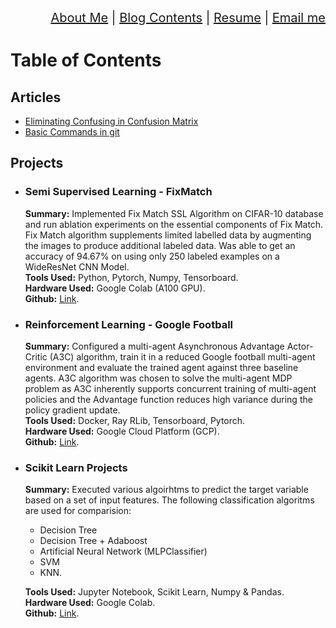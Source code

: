 <div align="right" style="font-size: 20px;">
<a href="https://vimvenu-rgb.github.io/">About Me</a> | 
 <a href="blog_contents.html">Blog Contents</a> | 
 <a href="https://vimvenu-rgb.github.io/resume.pdf">Resume</a> | 
 <a href="mailto:vimalkumar.engr@gmail.com?subject=Saw%20Your%20Github%20Blog&body=Enter%20Your%20Text.">Email me</a>
</div>

# Table of Contents

## Articles
- [Eliminating Confusing in Confusion Matrix](confusion_matrix.md)
- [Basic Commands in git](github_commands.md)

## Projects
- ### Semi Supervised Learning - FixMatch 
  **Summary:** Implemented Fix Match SSL Algorithm on CIFAR-10 database and run ablation experiments on the essential components of Fix Match. Fix Match algorithm supplements limited labelled data by augmenting the images to produce additional labeled data. Was able to get an accuracy of 94.67% on using only 250 labeled examples on a WideResNet CNN Model.<br />
  **Tools Used:** Python, Pytorch, Numpy, Tensorboard.<br />
  **Hardware Used:** Google Colab (A100 GPU).<br />
  **Github:** [Link](https://github.com/vimvenu-rgb/Fix_Mix_Match-Project).
- ### Reinforcement Learning - Google Football
  **Summary:** Configured a multi-agent Asynchronous Advantage Actor-Critic (A3C) algorithm, train it in a reduced Google football multi-agent environment and evaluate the trained agent against three baseline agents.  A3C algorithm was chosen to solve the multi-agent MDP problem as A3C inherently supports concurrent training of multi-agent policies and the Advantage function reduces high variance during the policy gradient update.<br />
  **Tools Used:** Docker, Ray RLib, Tensorboard, Pytorch.<br />
  **Hardware Used:** Google Cloud Platform (GCP).<br />
  **Github:** [Link](https://github.com/vimvenu-rgb/A3C_RL_Project). 
- ### Scikit Learn Projects
  **Summary:** Executed various algoirhtms to predict the target variable based on a set of input features. The following classification algoritms are used for comparision:
  - Decision Tree
  - Decision Tree + Adaboost
  - Artificial Neural Network (MLPClassifier)
  - SVM
  - KNN.<br />
  
  **Tools Used:** Jupyter Notebook, Scikit Learn, Numpy & Pandas.<br />
  **Hardware Used:** Google Colab.<br />
  **Github:** [Link](https://github.com/vimvenu-rgb/ScikitLearn_Projects). 
